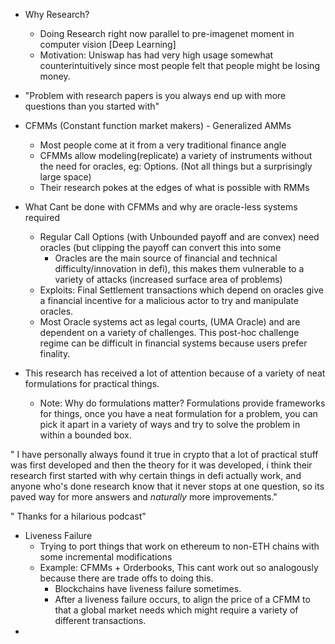 - Why Research? 
  - Doing Research right now parallel to pre-imagenet moment in computer vision [Deep Learning] 
  - Motivation: Uniswap has had very high usage somewhat counterintuitively since most people felt that people might be losing money. 

- "Problem with research papers is you always end up with more questions than you started with"

- CFMMs (Constant function market makers) - Generalized AMMs
  - Most people come at it from a very traditional finance angle 
  - CFMMs allow modeling(replicate) a variety of instruments without the need for oracles, eg: Options. (Not all things but a surprisingly large space)
  - Their research pokes at the edges of what is possible with RMMs 

- What Cant be done with CFMMs and why are oracle-less systems required
  - Regular Call Options (with Unbounded payoff and are convex) need oracles (but clipping the payoff can convert this into some
    - Oracles are the main source of financial and technical difficulty/innovation in defi), this makes them vulnerable to a variety of attacks (increased surface area of problems)
  - Exploits: Final Settlement transactions which depend on oracles give a financial incentive for a malicious actor to try and manipulate oracles. 
  - Most Oracle systems act as legal courts, (UMA Oracle) and are dependent on a variety of challenges. This post-hoc challenge regime can be difficult in financial systems because users prefer finality.

- This research has received a lot of attention because of a variety of neat formulations for practical things. 
  - Note: Why do formulations matter? Formulations provide frameworks for things, once you have a neat formulation for a problem, you can pick it apart in a variety of ways and try to solve the problem in within a bounded box.
 

" I have personally always found it true in crypto that a lot of practical stuff was first developed and then the theory for it was developed, i think their research first started with why certain things in defi actually work, 
and anyone who's done research know that it never stops at one question, so its paved way for more answers and *naturally* more improvements."


" Thanks for a hilarious podcast"

- Liveness Failure 
  - Trying to port things that work on ethereum to non-ETH chains with some incremental modifications 
  - Example: CFMMs + Orderbooks, This cant work out so analogously because there are trade offs to doing this.
    - Blockchains have liveness failure sometimes. 
    - After a liveness failure occurs, to align the price of a CFMM to that a global market needs which might require a variety of different transactions. 
-
